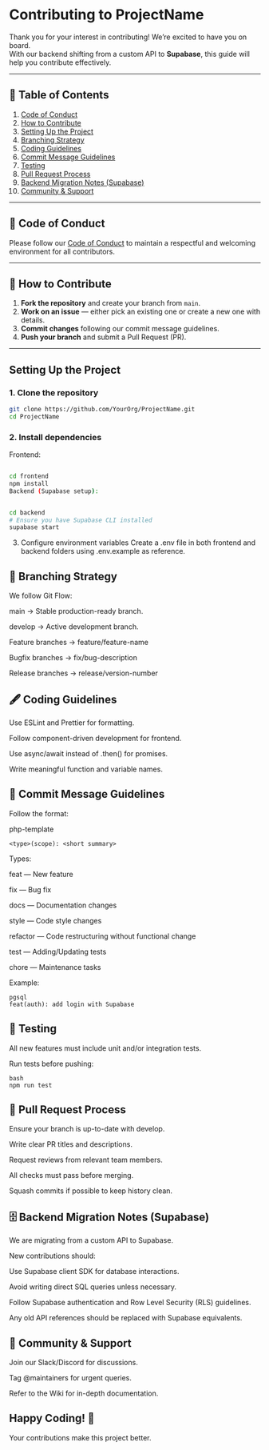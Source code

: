 # Contributing to ProjectName

Thank you for your interest in contributing! We’re excited to have you on board.  
With our backend shifting from a custom API to **Supabase**, this guide will help you contribute effectively.

---

## 📜 Table of Contents
1. [Code of Conduct](#-code-of-conduct)
2. [How to Contribute](#-how-to-contribute)
3. [Setting Up the Project](#setting-up-the-project)
4. [Branching Strategy](#-branching-strategy)
5. [Coding Guidelines](#-coding-guidelines)
6. [Commit Message Guidelines](#-commit-message-guidelines)
7. [Testing](#-testing)
8. [Pull Request Process](#-pull-request-process)
9. [Backend Migration Notes (Supabase)](#-backend-migration-notes-supabase)
10. [Community & Support](#-community--support)

---

## 💬 Code of Conduct
Please follow our [Code of Conduct](CODE_OF_CONDUCT.md) to maintain a respectful and welcoming environment for all contributors.

---

## 🚀 How to Contribute
1. **Fork the repository** and create your branch from `main`.
2. **Work on an issue** — either pick an existing one or create a new one with details.
3. **Commit changes** following our commit message guidelines.
4. **Push your branch** and submit a Pull Request (PR).

---

## Setting Up the Project

### 1. Clone the repository
```bash
git clone https://github.com/YourOrg/ProjectName.git
cd ProjectName
``` 
### 2. Install dependencies
Frontend:

```bash

cd frontend
npm install
Backend (Supabase setup):
```
```bash

cd backend
# Ensure you have Supabase CLI installed
supabase start
```
3. Configure environment variables
Create a .env file in both frontend and backend folders using .env.example as reference.

## 🌿 Branching Strategy
We follow Git Flow:

main → Stable production-ready branch.

develop → Active development branch.

Feature branches → feature/feature-name

Bugfix branches → fix/bug-description

Release branches → release/version-number

## 🖋 Coding Guidelines
Use ESLint and Prettier for formatting.

Follow component-driven development for frontend.

Use async/await instead of .then() for promises.

Write meaningful function and variable names.

## 📝 Commit Message Guidelines
Follow the format:

php-template
```
<type>(scope): <short summary>
```
Types:

feat — New feature

fix — Bug fix

docs — Documentation changes

style — Code style changes

refactor — Code restructuring without functional change

test — Adding/Updating tests

chore — Maintenance tasks

Example:
```
pgsql
feat(auth): add login with Supabase
```
## 🧪 Testing
All new features must include unit and/or integration tests.

Run tests before pushing:
```
bash
npm run test
```
## 🔄 Pull Request Process
Ensure your branch is up-to-date with develop.

Write clear PR titles and descriptions.

Request reviews from relevant team members.

All checks must pass before merging.

Squash commits if possible to keep history clean.

## 🗄 Backend Migration Notes (Supabase)
We are migrating from a custom API to Supabase.

New contributions should:

Use Supabase client SDK for database interactions.

Avoid writing direct SQL queries unless necessary.

Follow Supabase authentication and Row Level Security (RLS) guidelines.

Any old API references should be replaced with Supabase equivalents.

## 🤝 Community & Support
Join our Slack/Discord for discussions.

Tag @maintainers for urgent queries.

Refer to the Wiki for in-depth documentation.

## Happy Coding! 🚀
Your contributions make this project better.

